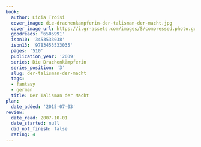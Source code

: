 ```yaml
---
book:
  author: Licia Troisi
  cover_image: die-drachenkampferin-der-talisman-der-macht.jpg
  cover_image_url: https://i.gr-assets.com/images/S/compressed.photo.goodreads.com/books/1327955151l/6505991._SX98_.jpg
  goodreads: '6505991'
  isbn10: '3453533038'
  isbn13: '9783453533035'
  pages: '510'
  publication_year: '2009'
  series: Die Drachenkämpferin
  series_position: '3'
  slug: der-talisman-der-macht
  tags:
  - fantasy
  - german
  title: Der Talisman der Macht
plan:
  date_added: '2015-07-03'
review:
  date_read: 2007-10-01
  date_started: null
  did_not_finish: false
  rating: 4
---
```

